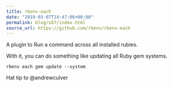 ```yaml
---
title: rbenv-each
date: "2019-03-07T14:47:06+00:00"
permalink: blog/s87/index.html
source_url: https://github.com/rbenv/rbenv-each
---
```


A plugin to Run a command across all installed rubies.

With it, you can do something like updating all Ruby gem systems.

`rbenv each gem update --system`

Hat tip to @andrewculver
